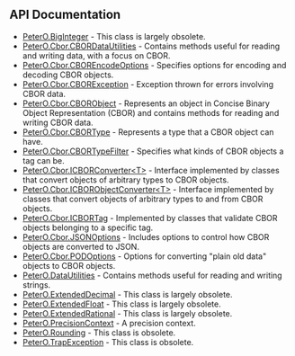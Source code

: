 ## API Documentation

 * [PeterO.BigInteger](PeterO.BigInteger.md) -
This class is largely obsolete.
 * [PeterO.Cbor.CBORDataUtilities](PeterO.Cbor.CBORDataUtilities.md) - Contains methods useful for reading and writing data, with a focus on       CBOR.
 * [PeterO.Cbor.CBOREncodeOptions](PeterO.Cbor.CBOREncodeOptions.md) - Specifies options for encoding and decoding CBOR objects.
 * [PeterO.Cbor.CBORException](PeterO.Cbor.CBORException.md) - Exception thrown for errors involving CBOR data.
 * [PeterO.Cbor.CBORObject](PeterO.Cbor.CBORObject.md) -
Represents an object in Concise Binary Object Representation (CBOR) and       contains methods for reading and writing CBOR data.
 * [PeterO.Cbor.CBORType](PeterO.Cbor.CBORType.md) - Represents a type that a CBOR object can have.
 * [PeterO.Cbor.CBORTypeFilter](PeterO.Cbor.CBORTypeFilter.md) - Specifies what kinds of CBOR objects a tag can be.
 * [PeterO.Cbor.ICBORConverter&lt;T&gt;](PeterO.Cbor.ICBORConverter-T.md) - Interface implemented by classes that convert objects of arbitrary types       to CBOR objects.
 * [PeterO.Cbor.ICBORObjectConverter&lt;T&gt;](PeterO.Cbor.ICBORObjectConverter-T.md) - Interface implemented by classes that convert objects of arbitrary types       to and from CBOR objects.
 * [PeterO.Cbor.ICBORTag](PeterO.Cbor.ICBORTag.md) - Implemented by classes that validate CBOR objects belonging to a specific       tag.
 * [PeterO.Cbor.JSONOptions](PeterO.Cbor.JSONOptions.md) - Includes options to control how CBOR objects are converted              to JSON.
 * [PeterO.Cbor.PODOptions](PeterO.Cbor.PODOptions.md) - Options for converting "plain old data" objects to CBOR objects.
 * [PeterO.DataUtilities](PeterO.DataUtilities.md) - Contains methods useful for reading and writing strings.
 * [PeterO.ExtendedDecimal](PeterO.ExtendedDecimal.md) -
This class is largely obsolete.
 * [PeterO.ExtendedFloat](PeterO.ExtendedFloat.md) -
This class is largely obsolete.
 * [PeterO.ExtendedRational](PeterO.ExtendedRational.md) -
This class is largely obsolete.
 * [PeterO.PrecisionContext](PeterO.PrecisionContext.md) - A precision context.
 * [PeterO.Rounding](PeterO.Rounding.md) -
This class is obsolete.
 * [PeterO.TrapException](PeterO.TrapException.md) -
This class is obsolete.
